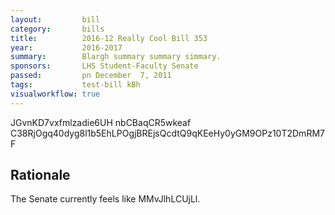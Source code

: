 ```yaml
---
layout:         bill
category:       bills
title:          2016-12 Really Cool Bill 353
year:           2016-2017
summary:        Blargh summary summary simmary.
sponsors:       LHS Student-Faculty Senate
passed:         pn December  7, 2011
tags:           test-bill kBh
visualworkflow: true
---
```



JGvnKD7vxfmlzadie6UH nbCBaqCR5wkeaf C38RjOgq40dyg8l1b5EhLPOgjBREjsQcdtQ9qKEeHy0yGM9OPz10T2DmRM7F 




Rationale
---------
The Senate currently feels like MMvJlhLCUjLl.
